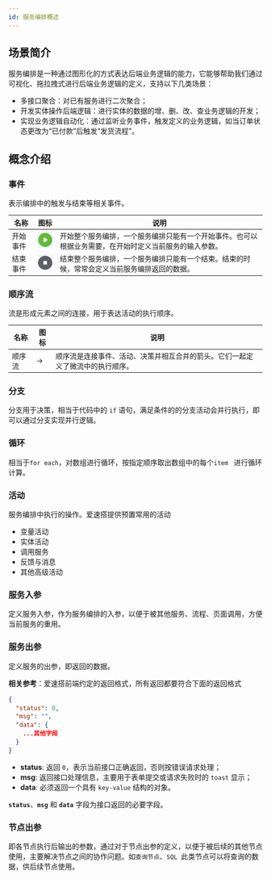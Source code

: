 ```yaml
---
id: 服务编排概述
---
```


## 场景简介

服务编排是一种通过图形化的方式表达后端业务逻辑的能力，它能够帮助我们通过可视化、拖拉拽式进行后端业务逻辑的定义，支持以下几类场景：

- 多接口聚合：对已有服务进行二次聚合；
- 开发实体操作后端逻辑：进行实体的数据的增、删、改、查业务逻辑的开发；
- 实现业务逻辑自动化：通过监听业务事件，触发定义的业务逻辑，如当订单状态更改为“已付款”后触发“发货流程”。

## 概念介绍

### 事件

表示编排中的触发与结束等相关事件。

| 名称     | 图标                                           | 说明                                                         |
| -------- | ---------------------------------------------- | ------------------------------------------------------------ |
| 开始事件 | ![](/img/服务编排/服务编排概述/服务编排01.jpg) | 开始整个服务编排，一个服务编排只能有一个开始事件。也可以根据业务需要，在开始时定义当前服务的输入参数。 |
| 结束事件 | ![](/img/服务编排/服务编排概述/服务编排02.png) | 结束整个服务编排，一个服务编排只能有一个结束。结束的时候，常常会定义当前服务编排返回的数据。 |

### 顺序流

流是形成元素之间的连接，用于表达活动的执行顺序。

| 名称   | 图标 | 说明                                                                           |
| ------ | ---- | ------------------------------------------------------------------------------ |
| 顺序流 | →    | 顺序流是连接事件、活动、决策并相互合并的箭头。它们一起定义了微流中的执行顺序。 |

### 分支

分支用于决策，相当于代码中的 `if` 语句，满足条件的的分支活动会并行执行，即可以通过分支实现并行逻辑。

### 循环

相当于`for each`，对数组进行循环，按指定顺序取出数组中的每个`item ` 进行循环计算。

### 活动

服务编排中执行的操作。爱速搭提供预置常用的活动

- 变量活动
- 实体活动
- 调用服务
- 反馈与消息
- 其他高级活动

### 服务入参

定义服务入参，作为服务编排的入参，以便于被其他服务、流程、页面调用，方便当前服务的重用。

### 服务出参

定义服务的出参，即返回的数据。

**相关参考**：爱速搭前端约定的返回格式，所有返回都要符合下面的返回格式

```json
{
  "status": 0,
  "msg": "",
  "data": {
    ...其他字段
  }
}
```

- **status**: 返回 `0`，表示当前接口正确返回，否则按错误请求处理；
- **msg**: 返回接口处理信息，主要用于表单提交或请求失败时的 `toast` 显示；
- **data**: 必须返回一个具有 `key-value` 结构的对象。

**`status`**、**`msg`** 和 **`data`** 字段为接口返回的必要字段。

### 节点出参

即各节点执行后输出的参数，通过对于节点出参的定义，以便于被后续的其他节点使用，主要解决节点之间的协作问题。如`查询节点`、`SQL `此类节点可以将查询的数据，供后续节点使用。
